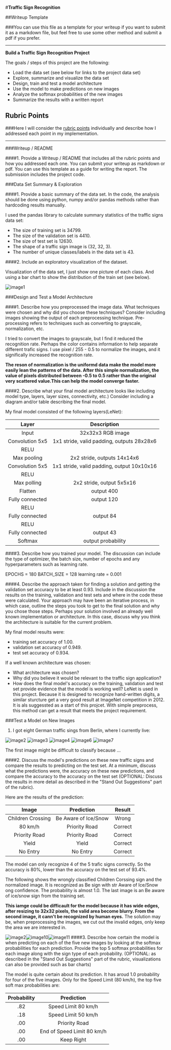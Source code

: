 #**Traffic Sign Recognition** 

##Writeup Template

###You can use this file as a template for your writeup if you want to submit it as a markdown file, but feel free to use some other method and submit a pdf if you prefer.

---

**Build a Traffic Sign Recognition Project**

The goals / steps of this project are the following:
* Load the data set (see below for links to the project data set)
* Explore, summarize and visualize the data set
* Design, train and test a model architecture
* Use the model to make predictions on new images
* Analyze the softmax probabilities of the new images
* Summarize the results with a written report


[//]: # (Image References)

[image1]: ./examples/class_dist.png "Visualization"
[image2]: ./extra_data/children_crossing.png
[image3]: ./extra_data/limit_80.png
[image4]: ./extra_data/priority_road.png


[image6]: ./extra_data/yield.png 
[image7]: ./extra_data/no_entry.png



[image10]: ./examples/real_images4.png
[image11]: ./examples/real_images5.png

## Rubric Points
###Here I will consider the [rubric points](https://review.udacity.com/#!/rubrics/481/view) individually and describe how I addressed each point in my implementation.  

---
###Writeup / README

####1. Provide a Writeup / README that includes all the rubric points and how you addressed each one. You can submit your writeup as markdown or pdf. You can use this template as a guide for writing the report. The submission includes the project code.


###Data Set Summary & Exploration

####1. Provide a basic summary of the data set. In the code, the analysis should be done using python, numpy and/or pandas methods rather than hardcoding results manually.

I used the pandas library to calculate summary statistics of the traffic
signs data set:

* The size of training set is 34799.
* The size of the validation set is 4410.
* The size of test set is 12630.
* The shape of a traffic sign image is (32, 32, 3).
* The number of unique classes/labels in the data set is 43.

####2. Include an exploratory visualization of the dataset.

Visualization of the data set, I just show one picture of each class. And using a bar chart to show the distribution of the train set (see below).


![image1]

###Design and Test a Model Architecture

####1. Describe how you preprocessed the image data. What techniques were chosen and why did you choose these techniques? Consider including images showing the output of each preprocessing technique. Pre-processing refers to techniques such as converting to grayscale, normalization, etc. 

I tried to convert the images to grayscale, but I find it reduced the recognition rate. Perhaps the color contains information to help separate different trafic signs. I use pixel / 255 - 0.5 to normalize the images, and it significally increased the recognition rate. 

__The reson of normalization is the uniformd data make the model more easily lean the patterns of the data. After this simple normalization, the value of pixels distributed between -0.5 to 0.5 rather than the original very scattered value.This can help the model converge faster.__


####2. Describe what your final model architecture looks like including model type, layers, layer sizes, connectivity, etc.) Consider including a diagram and/or table describing the final model.

My final model consisted of the following layers(LeNet):

| Layer         		|     Description	        					| 
|:---------------------:|:---------------------------------------------:| 
| Input         		| 32x32x3 RGB image   							| 
| Convolution 5x5     	| 1x1 stride, valid padding, outputs 28x28x6	|
| RELU					|												|
| Max pooling	      	| 2x2 stride,  outputs 14x14x6 				    |
| Convolution 5x5	    | 1x1 stride, valid padding, output 10x10x16    |
| RELU  				|												|
| Max polling			| 2x2 stride, output 5x5x16				        |
| Flatten				| output 400									|
| Fully connected		| output 120									|
| RELU					|												|
| Fully connected		| output 84										|
| RELU					|												|
| Fully connected		| output 43        								|
| Softmax				| output probability     						|
 


####3. Describe how you trained your model. The discussion can include the type of optimizer, the batch size, number of epochs and any hyperparameters such as learning rate.

EPOCHS = 180
BATCH_SIZE = 128
learning rate = 0.001

####4. Describe the approach taken for finding a solution and getting the validation set accuracy to be at least 0.93. Include in the discussion the results on the training, validation and test sets and where in the code these were calculated. Your approach may have been an iterative process, in which case, outline the steps you took to get to the final solution and why you chose those steps. Perhaps your solution involved an already well known implementation or architecture. In this case, discuss why you think the architecture is suitable for the current problem.

My final model results were:
* training set accuracy of 1.00.
* validation set accuracy of 0.949.
* test set accuracy of 0.934.


If a well known architecture was chosen:
* What architecture was chosen?
* Why did you believe it would be relevant to the traffic sign application?
* How does the final model's accuracy on the training, validation and test set provide evidence that the model is working well?
LeNet is used in this project. Because it is designed to recognize hand-written digits, a similar sturcture get a very good result at ImageNet competition in 2012. It is als suggessted as a start of this projcet. With simple preprocess, this method can get a result that meets the project requirement.

###Test a Model on New Images

1. I got eight German traffic sings from Berlin, where I currently live:



![image2] ![image3] ![image4] 
![image6] ![image7]


The first image might be difficult to classify because ...

####2. Discuss the model's predictions on these new traffic signs and compare the results to predicting on the test set. At a minimum, discuss what the predictions were, the accuracy on these new predictions, and compare the accuracy to the accuracy on the test set (OPTIONAL: Discuss the results in more detail as described in the "Stand Out Suggestions" part of the rubric).

Here are the results of the prediction:


| Image			        |     Prediction	        |  		Result		    | 
|:---------------------:|:-------------------------:|:---------------------:| 
| Children Crossing		| Be Aware of Ice/Snow	    |		Wrong			| 
| 80 km/h    			| Priority Road				|		Correct   		|
| Priority Road			| Priority Road				|		Correct		    |
| Yield     			| Yield               		|		Correct		    |
| No Entry              | No Entry                  |       Correct         |


The model can only recognize 4 of the 5 trafic signs correctly. So the accuracy is 80%, lower than the accuracy on the test set of 93.4%. 

The following shows the wrongly classified Children Corssing sign and the normalized image. It is recognized as Be sign with str Aware of Ice/Snow ong confidence. The probability is almost 1.0. 
The last image is an Be aware of ice/snow sign from the training set. 

__This iamge could be difficault for the model because it has wide edges, after resizing to 32x32 pixels, the valid area become blurry. From the second image, it cann't be recognized by human eyes.__
The solution may be, when preprocessing the images, we cut out the invalid edges, only keep the area we are interested in.



![image2]![image10]![image11]
####3. Describe how certain the model is when predicting on each of the five new images by looking at the softmax probabilities for each prediction. Provide the top 5 softmax probabilities for each image along with the sign type of each probability. (OPTIONAL: as described in the "Stand Out Suggestions" part of the rubric, visualizations can also be provided such as bar charts)


The model is quite certain about its prediction. It has aroud 1.0 probability for four of the five images.
Only for the Speed Limit (80 km/h), the top five soft max probabilities are:

| Probability         	|     Prediction	        					| 
|:---------------------:|:---------------------------------------------:| 
| .82         			| Speed Limit 80 km/h   						| 
| .18     				| Speed Limit 50 km/h                       	|
| .00	      			| Priority Road     			 				|
| .00					| End of Speed Limit 80 km/h					|
| .00				    | Keep Right             						|






